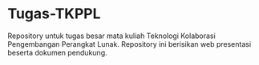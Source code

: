 # Tugas-TKPPL
Repository untuk tugas besar mata kuliah Teknologi Kolaborasi Pengembangan Perangkat Lunak. Repository ini berisikan web presentasi beserta dokumen pendukung.
